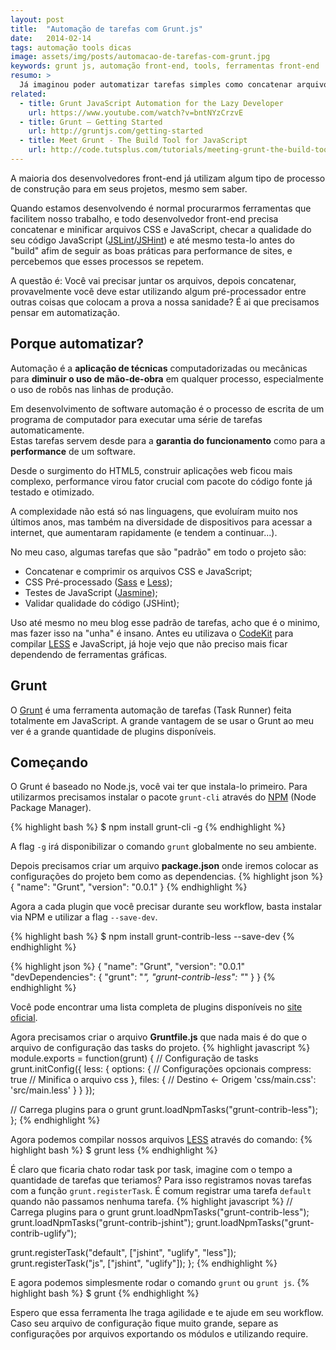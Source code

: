 ```yaml
---
layout: post
title:  "Automação de tarefas com Grunt.js"
date:   2014-02-14
tags: automação tools dicas
image: assets/img/posts/automacao-de-tarefas-com-grunt.jpg
keywords: grunt js, automação front-end, tools, ferramentas front-end
resumo: >
  Já imaginou poder automatizar tarefas simples como concatenar arquivos, minificar, testar e até mesmo atualizar o navegador a cada Ctrl+S? Conheça o Grunt.js.
related:
  - title: Grunt JavaScript Automation for the Lazy Developer
    url: https://www.youtube.com/watch?v=bntNYzCrzvE
  - title: Grunt – Getting Started
    url: http://gruntjs.com/getting-started
  - title: Meet Grunt - The Build Tool for JavaScript
    url: http://code.tutsplus.com/tutorials/meeting-grunt-the-build-tool-for-javascript--net-24856
---
```

A maioria dos desenvolvedores front-end já utilizam algum tipo de processo de construção para em seus projetos, mesmo sem saber.

Quando estamos desenvolvendo é normal procurarmos ferramentas que facilitem nosso trabalho, e todo desenvolvedor front-end precisa concatenar e minificar arquivos CSS e JavaScript, checar a qualidade do seu código JavaScript ([JSLint](http://www.jshint.com/)/[JSHint](http://www.jslint.com/)) e até mesmo testa-lo antes do "build" afim de seguir as boas práticas para performance de sites, e percebemos que esses processos se repetem.

A questão é: Você vai precisar juntar os arquivos, depois concatenar, provavelmente você deve estar utilizando algum pré-processador entre outras coisas que colocam a prova a nossa sanidade? É ai que precisamos pensar em automatização.

## Porque automatizar?
Automação é a **aplicação de técnicas** computadorizadas ou mecânicas para **diminuir o uso de mão-de-obra** em qualquer processo, especialmente o uso de robôs nas linhas de produção.

Em desenvolvimento de software automação é o processo de escrita de um programa de computador para executar uma série de tarefas automaticamente. <br>
Estas tarefas servem desde para a **garantia do funcionamento** como para a **performance** de um software.

Desde o surgimento do HTML5, construir aplicações web ficou mais complexo, performance virou fator crucial com pacote do código fonte já testado e otimizado.

A complexidade não está só nas linguagens, que evoluíram muito nos últimos anos, mas também na diversidade de dispositivos para acessar a internet, que aumentaram rapidamente (e tendem a continuar...).

No meu caso, algumas tarefas que são "padrão" em todo o projeto são:

- Concatenar e comprimir os arquivos CSS e JavaScript;
- CSS Pré-processado ([Sass](http://sass-lang.com/) e [Less](http://lesscss.org/));
- Testes de JavaScript ([Jasmine](http://jasmine.github.io/));
- Validar qualidade do código (JSHint);

Uso até mesmo no meu blog esse padrão de tarefas, acho que é o minimo, mas fazer isso na "unha" é insano. Antes eu utilizava o [CodeKit](https://incident57.com/codekit/) para compilar [LESS]({{site.url}}/2013/css-dinamico-com-less/) e JavaScript, já hoje vejo que não preciso mais ficar dependendo de ferramentas gráficas.

## Grunt
O [Grunt](http://gruntjs.com/) é uma ferramenta automação de tarefas (Task Runner) feita totalmente em JavaScript. A grande vantagem de se usar o Grunt ao meu ver é a grande quantidade de plugins disponíveis.

## Começando
O Grunt é baseado no Node.js, você vai ter que instala-lo primeiro. Para utilizarmos precisamos instalar o pacote `grunt-cli` através do [NPM](https://npmjs.org/) (Node Package Manager).

{% highlight bash %}
$ npm install grunt-cli -g
{% endhighlight %}

A flag `-g` irá disponibilizar o comando `grunt` globalmente no seu ambiente.

Depois precisamos criar um arquivo **package.json** onde iremos colocar as configurações do projeto bem como as dependencias.
{% highlight json %}
{
  "name": "Grunt",
  "version": "0.0.1"
}
{% endhighlight %}

Agora a cada plugin que você precisar durante seu workflow, basta instalar via NPM e utilizar a flag `--save-dev`.

{% highlight bash %}
$ npm install grunt-contrib-less --save-dev
{% endhighlight %}

{% highlight json %}
{
  "name": "Grunt",
  "version": "0.0.1"
  "devDependencies": {
    "grunt": "*",
    "grunt-contrib-less": "*"
  }
}
{% endhighlight %}

Você pode encontrar uma lista completa de plugins disponíveis no [site oficial](http://gruntjs.com/plugins).

Agora precisamos criar o arquivo **Gruntfile.js** que nada mais é do que o arquivo de configuração das tasks do projeto.
{% highlight javascript %}
module.exports = function(grunt) {
  // Configuração de tasks
  grunt.initConfig({
      less: {
        options: { // Configurações opcionais
          compress: true // Minifica o arquivo css
        },
        files: { // Destino <- Origem
          'css/main.css': 'src/main.less'
        }
      }
  });

  // Carrega plugins para o grunt
  grunt.loadNpmTasks("grunt-contrib-less");
};
{% endhighlight %}

Agora podemos compilar nossos arquivos [LESS]({{site.url}}/2013/css-dinamico-com-less/) através do comando:
{% highlight bash %}
$ grunt less
{% endhighlight %}

É claro que ficaria chato rodar task por task, imagine com o tempo a quantidade de tarefas que teriamos? Para isso registramos novas tarefas com a função `grunt.registerTask`. É comum registrar uma tarefa `default` quando não passamos nenhuma tarefa.
{% highlight javascript %}
  // Carrega plugins para o grunt
  grunt.loadNpmTasks("grunt-contrib-less");
  grunt.loadNpmTasks("grunt-contrib-jshint");
  grunt.loadNpmTasks("grunt-contrib-uglify");

  grunt.registerTask("default", ["jshint", "uglify", "less"]);
  grunt.registerTask("js", ["jshint", "uglify"]);
};
{% endhighlight %}

E agora podemos simplesmente rodar o comando `grunt` ou `grunt js`.
{% highlight bash %}
$ grunt
{% endhighlight %}

Espero que essa ferramenta lhe traga agilidade e te ajude em seu workflow. Caso seu arquivo de configuração fique muito grande, separe as configurações por arquivos exportando os módulos e utilizando require.